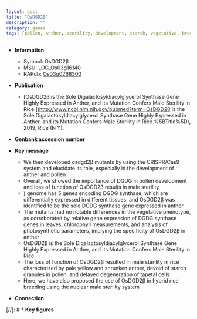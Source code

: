 ```yaml
---
layout: post
title: "OsDGD2β"
description: ""
category: genes
tags: [pollen, anther, sterility, development, starch, vegetative, breeding, tapetal, male sterility, pollen development]
---
```


* **Information**  
    + Symbol: OsDGD2β  
    + MSU: [LOC_Os03g16140](http://rice.uga.edu/cgi-bin/ORF_infopage.cgi?orf=LOC_Os03g16140)  
    + RAPdb: [Os03g0268300](http://rapdb.dna.affrc.go.jp/viewer/gbrowse_details/irgsp1?name=Os03g0268300)  

* **Publication**  
    + [OsDGD2β is the Sole Digalactosyldiacylglycerol Synthase Gene Highly Expressed in Anther, and its Mutation Confers Male Sterility in Rice.](http://www.ncbi.nlm.nih.gov/pubmed?term=OsDGD2β is the Sole Digalactosyldiacylglycerol Synthase Gene Highly Expressed in Anther, and its Mutation Confers Male Sterility in Rice.%5BTitle%5D), 2019, Rice (N Y).

* **Genbank accession number**  

* **Key message**  
    + We then developed osdgd2β mutants by using the CRISPR/Cas9 system and elucidate its role, especially in the development of anther and pollen
    + Overall, we showed the importance of DGDG in pollen development and loss of function of OsDGD2β results in male sterility
    + ) genome has 5 genes encoding DGDG synthase, which are differentially expressed in different tissues, and OsDGD2β was identified to be the sole DGDG synthase gene expressed in anther
    + The mutants had no notable differences in the vegetative phenotype, as corroborated by relative gene expression of DGDG synthase genes in leaves, chlorophyll measurements, and analysis of photosynthetic parameters, implying the specificity of OsDGD2β in anther
    + OsDGD2β is the Sole Digalactosyldiacylglycerol Synthase Gene Highly Expressed in Anther, and its Mutation Confers Male Sterility in Rice.
    + The loss of function of OsDGD2β resulted in male sterility in rice characterized by pale yellow and shrunken anther, devoid of starch granules in pollen, and delayed degeneration of tapetal cells
    + Here, we have also proposed the use of OsDGD2β in hybrid rice breeding using the nuclear male sterility system

* **Connection**  

[//]: # * **Key figures**  


